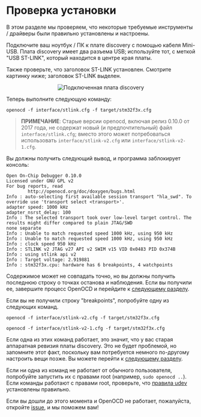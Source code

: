 # Проверка установки

В этом разделе мы проверяем, что некоторые требуемые инструменты / драйверы были правильно установлены и настроены.

Подключите ваш ноутбук / ПК к плате discovery с помощью кабеля Mini-USB. Плата discovery имеет два разъема USB; используйте тот, с меткой "USB ST-LINK", который находится в центре края платы.

Также проверьте, что заголовок ST-LINK установлен. Смотрите картинку ниже; заголовок ST-LINK выделен.

<p align="center">
<img title="Подключенная плата discovery" src="../../assets/verify.jpeg">
</p>

Теперь выполните следующую команду:

``` console
openocd -f interface/stlink.cfg -f target/stm32f3x.cfg
```

> **ПРИМЕЧАНИЕ**: Старые версии openocd, включая релиз 0.10.0 от 2017 года, не содержат новый (и предпочтительный) файл `interface/stlink.cfg`; вместо этого может потребоваться использовать `interface/stlink-v2.cfg` или `interface/stlink-v2-1.cfg`.

Вы должны получить следующий вывод, и программа заблокирует консоль:

``` text
Open On-Chip Debugger 0.10.0
Licensed under GNU GPL v2
For bug reports, read
        http://openocd.org/doc/doxygen/bugs.html
Info : auto-selecting first available session transport "hla_swd". To override use 'transport select <transport>'.
adapter speed: 1000 kHz
adapter_nsrst_delay: 100
Info : The selected transport took over low-level target control. The results might differ compared to plain JTAG/SWD
none separate
Info : Unable to match requested speed 1000 kHz, using 950 kHz
Info : Unable to match requested speed 1000 kHz, using 950 kHz
Info : clock speed 950 kHz
Info : STLINK v2 JTAG v27 API v2 SWIM v15 VID 0x0483 PID 0x374B
Info : using stlink api v2
Info : Target voltage: 2.919881
Info : stm32f3x.cpu: hardware has 6 breakpoints, 4 watchpoints
```

Содержимое может не совпадать точно, но вы должны получить последнюю строку о точках останова и наблюдения. Если вы получили ее, завершите процесс OpenOCD и перейдите к [следующему разделу].

[следующему разделу]: ../../start/index.md

Если вы не получили строку "breakpoints", попробуйте одну из следующих команд.

``` console
openocd -f interface/stlink-v2.cfg -f target/stm32f3x.cfg
```

``` console
openocd -f interface/stlink-v2-1.cfg -f target/stm32f3x.cfg
```

Если одна из этих команд работает, это значит, что у вас старая аппаратная ревизия платы discovery. Это не будет проблемой, но запомните этот факт, поскольку вам потребуется немного по-другому настроить вещи позже. Вы можете перейти к [следующему разделу].

Если ни одна из команд не работает от обычного пользователя, попробуйте запустить их с правами root (например, `sudo openocd ..`). Если команды работают с правами root, проверьте, что [правила udev] установлены правильно.

[правила udev]: linux.md#udev-rules

Если вы дошли до этого момента и OpenOCD не работает, пожалуйста, откройте [issue], и мы поможем вам!

[issue]: https://github.com/rust-embedded/book/issues
